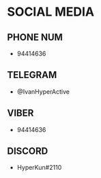 # SOCIAL MEDIA

## PHONE NUM
  - 94414636

## TELEGRAM
  - @IvanHyperActive

## VIBER
  - 94414636

## DISCORD
  - HyperKun#2110

